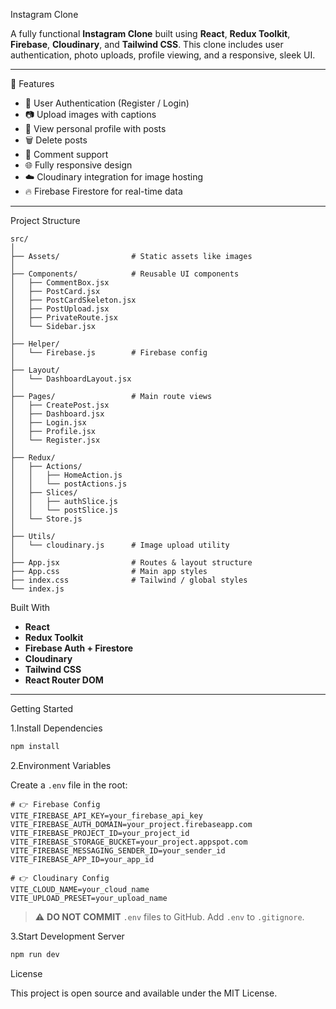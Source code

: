 Instagram Clone

A fully functional **Instagram Clone** built using **React**, **Redux Toolkit**, **Firebase**, **Cloudinary**, and **Tailwind CSS**. This clone includes user authentication, photo uploads, profile viewing, and a responsive, sleek UI.

---

🚀 Features

- 🔐 User Authentication (Register / Login)
- 📷 Upload images with captions
- 👤 View personal profile with posts
- 🗑️ Delete posts
- 💬 Comment support
- 🌐 Fully responsive design
- ☁️ Cloudinary integration for image hosting
- 🔥 Firebase Firestore for real-time data

---

Project Structure

```
src/
│
├── Assets/                # Static assets like images
│
├── Components/            # Reusable UI components
│   ├── CommentBox.jsx
│   ├── PostCard.jsx
│   ├── PostCardSkeleton.jsx
│   ├── PostUpload.jsx
│   ├── PrivateRoute.jsx
│   └── Sidebar.jsx
│
├── Helper/
│   └── Firebase.js        # Firebase config
│
├── Layout/
│   └── DashboardLayout.jsx
│
├── Pages/                 # Main route views
│   ├── CreatePost.jsx
│   ├── Dashboard.jsx
│   ├── Login.jsx
│   ├── Profile.jsx
│   └── Register.jsx
│
├── Redux/
│   ├── Actions/
│   │   ├── HomeAction.js
│   │   └── postActions.js
│   ├── Slices/
│   │   ├── authSlice.js
│   │   └── postSlice.js
│   └── Store.js
│
├── Utils/
│   └── cloudinary.js      # Image upload utility
│
├── App.jsx                # Routes & layout structure
├── App.css                # Main app styles
├── index.css              # Tailwind / global styles
└── index.js
```

Built With

- **React**
- **Redux Toolkit**
- **Firebase Auth + Firestore**
- **Cloudinary**
- **Tailwind CSS**
- **React Router DOM**

---
Getting Started

1.Install Dependencies

```bash
npm install
```

2.Environment Variables

Create a `.env` file in the root:

```env
# 👉 Firebase Config
VITE_FIREBASE_API_KEY=your_firebase_api_key
VITE_FIREBASE_AUTH_DOMAIN=your_project.firebaseapp.com
VITE_FIREBASE_PROJECT_ID=your_project_id
VITE_FIREBASE_STORAGE_BUCKET=your_project.appspot.com
VITE_FIREBASE_MESSAGING_SENDER_ID=your_sender_id
VITE_FIREBASE_APP_ID=your_app_id

# 👉 Cloudinary Config
VITE_CLOUD_NAME=your_cloud_name
VITE_UPLOAD_PRESET=your_upload_name
```

> ⚠️ **DO NOT COMMIT** `.env` files to GitHub. Add `.env` to `.gitignore`.

3.Start Development Server

```bash
npm run dev
```

License

This project is open source and available under the MIT License.
